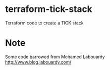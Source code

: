 # terraform-tick-stack
Terraform code to create a TICK stack
# Note
Some code barrowed from Mohamed Labouardy
http://www.blog.labouardy.com/
